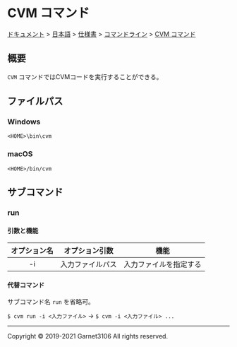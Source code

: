 # CVM コマンド

[ドキュメント](../../../../index.md) > [日本語](../../../index.md) > [仕様書](../../index.md) > [コマンドライン](../index.md) > [CVM コマンド](./index.md)

## 概要

`CVM` コマンドではCVMコードを実行することができる。

## ファイルパス

### Windows

```
<HOME>\bin\cvm
```

### macOS

```
<HOME>/bin/cvm
```

## サブコマンド

### run

#### 引数と機能

|オプション名|オプション引数|機能|
|:-:|:-:|:-:|
|-i|入力ファイルパス|入力ファイルを指定する|

#### 代替コマンド

サブコマンド名 `run` を省略可。

`$ cvm run -i <入力ファイル>` → `$ cvm -i <入力ファイル> ...`

---

Copyright © 2019-2021 Garnet3106 All rights reserved.

